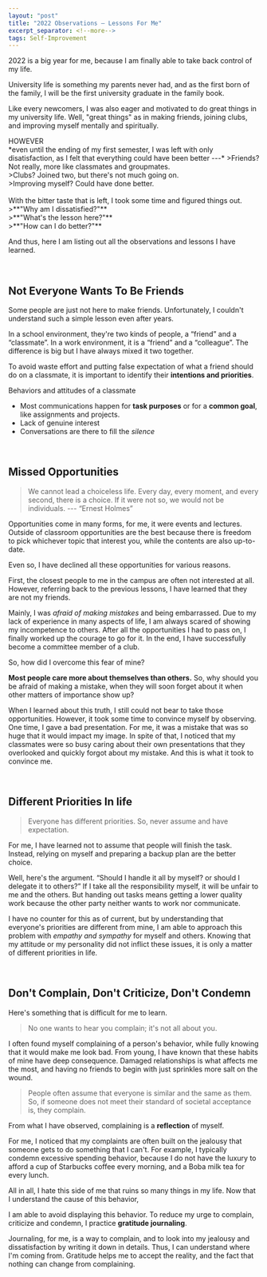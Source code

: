 ```yaml
---
layout: "post"
title: "2022 Observations — Lessons For Me"
excerpt_separator: <!--more-->
tags: Self-Improvement
---
```



2022 is a big year for me, because I am finally able to take back control of my life. <!--more-->

University life is something my parents never had, and as the first born of the family, I will be the first university graduate in the family book. 

Like every newcomers, I was also eager and motivated to do great things in my university life. Well, "great things" as in making friends, joining clubs, and improving myself mentally and spiritually. 

<div class="dropcaps"> HOWEVER </div>
*even until the ending of my first semester, I was left with only disatisfaction, as I felt that everything could have been better ---* 
>Friends? Not really, more like classmates and groupmates. <br>
>Clubs? Joined two, but there's not much going on. <br>
>Improving myself? Could have done better. <br>

<br>
With the bitter taste that is left, I took some time and figured things out. <br>
>**"Why am I dissatisfied?"** <br>
>**"What's the lesson here?"** <br>
>**"How can I do better?"** <br>

And thus, here I am listing out all the observations and lessons I have learned. 

<br>

## Not Everyone Wants To Be Friends
Some people are just not here to make friends. Unfortunately, I couldn't understand such a simple lesson even after years. 

In a school environment, they're two kinds of people, a “friend” and a “classmate”. In a work environment, it is a “friend” and a “colleague”. The difference is big but I have always mixed it two together.  

To avoid waste effort and putting false expectation of what a friend should do on a classmate, it is important to identify their **intentions and priorities**.

Behaviors and attitudes of a classmate
- Most communications happen for **task purposes** or for a **common goal**, like assignments and projects.
- Lack of genuine interest
- Conversations are there to fill the *silence*

<br>

## Missed Opportunities
>We cannot lead a choiceless life. Every day, every moment, and every second, there is a choice. If it were not so, we would not be individuals. --- “Ernest Holmes”

Opportunities come in many forms, for me, it were events and lectures. Outside of classroom opportunities are the best because there is freedom to pick whichever topic that interest you, while the contents are also up-to-date.  

Even so, I have declined all these opportunities for various reasons. 

First, the closest people to me in the campus are often not interested at all. However, referring back to the previous lessons, I have learned that they are not my friends. 

Mainly, I was *afraid of making mistakes* and being embarrassed. Due to my lack of experience in many aspects of life, I am always scared of showing my incompetence to others. After all the opportunities I had to pass on, I finally worked up the courage to go for it. In the end, I have successfully become a committee member of a club. 

So, how did I overcome this fear of mine? 
<br>

**Most people care more about themselves than others.** So, why should you be afraid of making a mistake, when they will soon forget about it when other matters of importance show up?

When I learned about this truth, I still could not bear to take those opportunities. However, it took some time to convince myself by observing. One time, I gave a bad presentation. For me, it was a mistake that was so huge that it would impact my image. In spite of that, I noticed that my classmates were so busy caring about their own presentations that they overlooked and quickly forgot about my mistake. And this is what it took to convince me.

<br>

## Different Priorities In life
>Everyone has different priorities. So, never assume and have expectation. 

For me, I have learned not to assume that people will finish the task. Instead, relying on myself and preparing a backup plan are the better choice.

Well, here's the argument.
“Should I handle it all by myself? or should I delegate it to others?”
If I take all the responsibility myself, it will be unfair to me and the others. But handing out tasks means getting a lower quality work because the other party neither wants to work nor communicate. 

I have no counter for this as of current, but by understanding that everyone's priorities are different from mine, I am able to approach this problem with *empathy and sympathy* for myself and others. Knowing that my attitude or my personality did not inflict these issues, it is only a matter of different priorities in life.

<br>

## Don't Complain, Don't Criticize, Don't Condemn
Here's something that is difficult for me to learn.

>No one wants to hear you complain; it's not all about you.

I often found myself complaining of a person's behavior, while fully knowing that it would make me look bad. From young, I have known that these habits of mine have deep consequence. Damaged relationships is what affects me the most, and having no friends to begin with just sprinkles more salt on the wound. 

>People often assume that everyone is similar and the same as them. So, if someone does not meet their standard of societal acceptance is, they complain.

From what I have observed, complaining is a **reflection** of myself. 

For me, I noticed that my complaints are often built on the jealousy that someone gets to do something that I can't. For example, I typically condemn excessive spending behavior, because I do not have the luxury to afford a cup of Starbucks coffee every morning, and a Boba milk tea for every lunch.

All in all, I hate this side of me that ruins so many things in my life. Now that I understand the cause of this behavior,

I am able to avoid displaying this behavior. To reduce my urge to complain, criticize and condemn, I practice **gratitude journaling**. 

Journaling, for me, is a way to complain, and to look into my jealousy and dissatisfaction by writing it down in details. Thus, I can understand where I'm coming from. Gratitude helps me to accept the reality, and the fact that nothing can change from complaining. 

